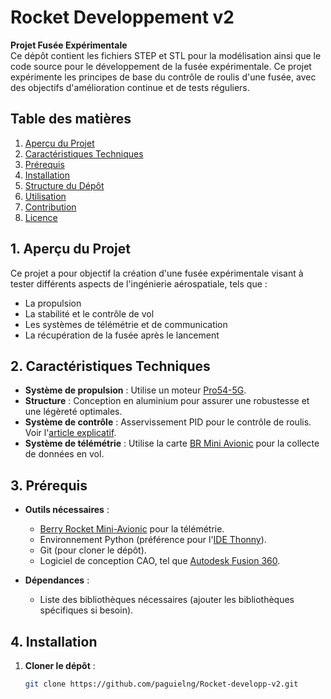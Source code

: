 # Rocket Developpement v2

**Projet Fusée Expérimentale**  
Ce dépôt contient les fichiers STEP et STL pour la modélisation ainsi que le code source pour le développement de la fusée expérimentale. Ce projet expérimente les principes de base du contrôle de roulis d'une fusée, avec des objectifs d'amélioration continue et de tests réguliers.

## Table des matières
1. [Aperçu du Projet](#1-apercu-du-projet)
2. [Caractéristiques Techniques](#2-caracteristiques-techniques)
3. [Prérequis](#3-prerequis)
4. [Installation](#4-installation)
5. [Structure du Dépôt](#5-structure-du-depot)
6. [Utilisation](#6-utilisation)
7. [Contribution](#7-contribution)
8. [Licence](#8-licence)

## 1. Aperçu du Projet

Ce projet a pour objectif la création d'une fusée expérimentale visant à tester différents aspects de l'ingénierie aérospatiale, tels que :
- La propulsion
- La stabilité et le contrôle de vol
- Les systèmes de télémétrie et de communication
- La récupération de la fusée après le lancement

## 2. Caractéristiques Techniques

- **Système de propulsion** : Utilise un moteur [Pro54-5G](http://logiqueformelle.free.fr/eti-aerospatial/doc/propulseurs_spatial_BARASINGA.pdf).
- **Structure** : Conception en aluminium pour assurer une robustesse et une légèreté optimales.
- **Système de contrôle** : Asservissement PID pour le contrôle de roulis. Voir l'[article explicatif](https://www.firediy.fr/article/asservissement-pid-drone-ch-8).
- **Système de télémétrie** : Utilise la carte [BR Mini Avionic](https://berryrocket.com/wiki/BR_Mini_Avionic) pour la collecte de données en vol.

## 3. Prérequis

- **Outils nécessaires** :
  - [Berry Rocket Mini-Avionic](https://berryrocket.com/wiki/BR_Mini_Avionic) pour la télémétrie.
  - Environnement Python (préférence pour l'[IDE Thonny](https://thonny.org/)).
  - Git (pour cloner le dépôt).
  - Logiciel de conception CAO, tel que [Autodesk Fusion 360](https://www.autodesk.com/products/fusion-360/overview?term=1-YEAR&tab=subscription&plc=FSN#top).
  
- **Dépendances** :
  - Liste des bibliothèques nécessaires (ajouter les bibliothèques spécifiques si besoin).

## 4. Installation

1. **Cloner le dépôt** :
   ```bash
   git clone https://github.com/paguielng/Rocket-developp-v2.git

